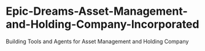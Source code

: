 # Epic-Dreams-Asset-Management-and-Holding-Company-Incorporated
Building Tools and Agents for Asset Management and Holding Company

